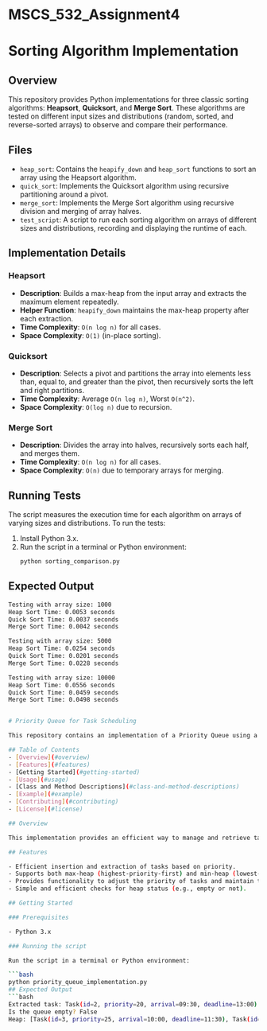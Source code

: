 # MSCS_532_Assignment4

# Sorting Algorithm Implementation

## Overview

This repository provides Python implementations for three classic sorting algorithms: **Heapsort**, **Quicksort**, and **Merge Sort**. These algorithms are tested on different input sizes and distributions (random, sorted, and reverse-sorted arrays) to observe and compare their performance.

## Files

- `heap_sort`: Contains the `heapify_down` and `heap_sort` functions to sort an array using the Heapsort algorithm.
- `quick_sort`: Implements the Quicksort algorithm using recursive partitioning around a pivot.
- `merge_sort`: Implements the Merge Sort algorithm using recursive division and merging of array halves.
- `test_script`: A script to run each sorting algorithm on arrays of different sizes and distributions, recording and displaying the runtime of each.

## Implementation Details

### Heapsort
- **Description**: Builds a max-heap from the input array and extracts the maximum element repeatedly.
- **Helper Function**: `heapify_down` maintains the max-heap property after each extraction.
- **Time Complexity**: `O(n log n)` for all cases.
- **Space Complexity**: `O(1)` (in-place sorting).

### Quicksort
- **Description**: Selects a pivot and partitions the array into elements less than, equal to, and greater than the pivot, then recursively sorts the left and right partitions.
- **Time Complexity**: Average `O(n log n)`, Worst `O(n^2)`.
- **Space Complexity**: `O(log n)` due to recursion.

### Merge Sort
- **Description**: Divides the array into halves, recursively sorts each half, and merges them.
- **Time Complexity**: `O(n log n)` for all cases.
- **Space Complexity**: `O(n)` due to temporary arrays for merging.

## Running Tests

The script measures the execution time for each algorithm on arrays of varying sizes and distributions. To run the tests:
1. Install Python 3.x.
2. Run the script in a terminal or Python environment:
   ```sh
   python sorting_comparison.py
## Expected Output
   ```sh
   Testing with array size: 1000
   Heap Sort Time: 0.0053 seconds
   Quick Sort Time: 0.0037 seconds
   Merge Sort Time: 0.0042 seconds
   
   Testing with array size: 5000
   Heap Sort Time: 0.0254 seconds
   Quick Sort Time: 0.0201 seconds
   Merge Sort Time: 0.0228 seconds
   
   Testing with array size: 10000
   Heap Sort Time: 0.0556 seconds
   Quick Sort Time: 0.0459 seconds
   Merge Sort Time: 0.0498 seconds


# Priority Queue for Task Scheduling

This repository contains an implementation of a Priority Queue using a binary heap to manage and schedule tasks efficiently. The implementation supports both max-heap and min-heap configurations, allowing for either highest-priority-first or lowest-priority-first scheduling. The project includes a `Task` class to represent individual tasks, with attributes such as task ID, priority, arrival time, and deadline.

## Table of Contents
- [Overview](#overview)
- [Features](#features)
- [Getting Started](#getting-started)
- [Usage](#usage)
- [Class and Method Descriptions](#class-and-method-descriptions)
- [Example](#example)
- [Contributing](#contributing)
- [License](#license)

## Overview

This implementation provides an efficient way to manage and retrieve tasks based on priority, using a binary heap data structure. The binary heap allows efficient insertion, extraction, and priority modification operations, making it ideal for task scheduling applications.

## Features

- Efficient insertion and extraction of tasks based on priority.
- Supports both max-heap (highest-priority-first) and min-heap (lowest-priority-first) configurations.
- Provides functionality to adjust the priority of tasks and maintain the heap property.
- Simple and efficient checks for heap status (e.g., empty or not).

## Getting Started

### Prerequisites

- Python 3.x

### Running the script

Run the script in a terminal or Python environment:

```bash
   python priority_queue_implementation.py
## Expected Output
```bash
Extracted task: Task(id=2, priority=20, arrival=09:30, deadline=13:00)
Is the queue empty? False
Heap: [Task(id=3, priority=25, arrival=10:00, deadline=11:30), Task(id=1, priority=10, arrival=09:00, deadline=12:00)]

